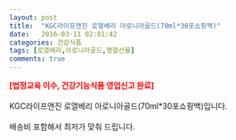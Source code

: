 ```yaml
---
layout: post
title:  "KGC라이프앤진 로열베리 아로니아골드(70ml*30포쇼핑백)"
date:   2016-03-11 02:01:42
categories: 건강식품
tags: [로열베리,아로니아골드,명절선물]
comments: true
---
```


<strong><span style="color: rgb(255, 0, 0);">[법정교육 이수, 건강기능식품 영업신고 완료]</span></strong>
<br><br>
KGC라이프앤진 로열베리 아로니아골드(70ml*30포쇼핑백)입니다.
<br><br>
배송비 포함해서 최저가 맞춰 드립니다.
<br>
<br>
<img class="image" src="https://1.bp.blogspot.com/-c_rRPeRyqSg/W_qyl-J574I/AAAAAAAAA6E/MEgcXvNNcG8jNSo4VKxwlfXZMIhsyRPlACLcBGAs/s320/3456835683456324.jpg" alt=""/>
<br>
<br>
<img class="image" src="http://www.nbbang.co.kr/data/webedit/20180110165310_yaafsbqp.jpg" alt=""/>  